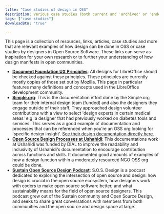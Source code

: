 ```yaml
---
title: "Case studies of design in OSS"
description: Various case studies (both current and 'archived' or 'ended') that are examples of how design can be done in OSS or case studies by designers in Open Source Software.
tags: ["case studies"]
downloadBtn: "true"

---
```


This page is a collection of resources, links, articles, case studies and more that are relevant examples of how design can be done in OSS or case studies by designers in Open Source Software.
These links can serve as inspiration for your own research or to further your understanding of how design manifests in open communities.

* [**Document Foundation UX Principles**](https://wiki.documentfoundation.org/Design/Principles):
  All designs for LibreOffice should be checked against these principles.
  These principles are currently mostly copies of those set out by Mozilla.
  This page in particular features many definitions and concepts used in the LibreOffice development community.
* [**Simple.org**](https://www.simple.org/):
  This is the documentation effort done by the Simple.org team for their internal design team (funded) and also the designers they engage outside of their staff.
  They approached design volunteer contributions with a view to select 'design experts in certain medical areas' e.g. a designer that had previously worked on diabetes tools and services.
  This serves as a good example of documentation and processes that can be referenced when you're an OSS org looking for 'specific design insight'.
  [See their design documentation directly here](https://docs.simple.org/design-1/design).
* [**Open Source Design Processes at Ushahidi**](https://docs.ushahidi.com/platform-developer-documentation/design/design-process):
  This documentations work at Ushahidi was funded by DIAL to improve the readability and inclusivity of Ushahidi's documentation to encourage contribution across functions and skills.
  It documented good amounts of examples of how a design function within a moderately resourced NGO OSS org could be done.
* [**Sustain Open Source Design Podcast**](/design/examples/podcasts/):
  S.O.S. Design is a podcast dedicated to exploring the intersection of open source and design: how design is crucial in the open source ecosystem, how designers work with coders to make open source software better, and what sustainability means for the field of open source designers. This podcast grew out of the Sustain community and Open Source Design, and seeks to share great conversations with members from both communities and the open source and design space at large.
